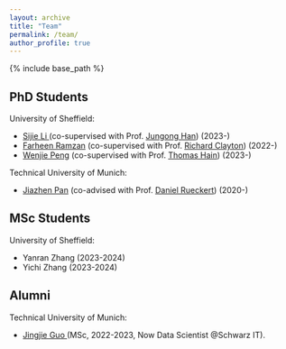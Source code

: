```yaml
---
layout: archive
title: "Team"
permalink: /team/
author_profile: true
---
```

{% include base_path %}

PhD Students
------------

University of Sheffield:

* [Sijie Li ](https://lezj.github.io/sijieli.github.io/)(co-supervised with Prof. [Jungong Han](https://scholar.google.co.uk/citations?user=hNi1gxAAAAAJ&hl=en)) (2023-)
* [Farheen Ramzan](https://scholar.google.com/citations?user=PlJD884AAAAJ&hl=en&inst=12733411405069140160) (co-supervised with Prof. [Richard Clayton](https://www.sheffield.ac.uk/dcs/people/academic/richard-clayton)) (2022-)
* [Wenjie Peng](https://scholar.google.com/citations?user=RjVHi_wAAAAJ&hl=en&inst=12733411405069140160) (co-supervised with Prof. [Thomas Hain](https://scholar.google.com/citations?user=x03kgyEAAAAJ&hl=en&inst=12733411405069140160)) (2023-)

Technical University of Munich:

* [Jiazhen Pan](https://aim-lab.io/author/jiazhen-pan/) (co-advised with Prof. [Daniel Rueckert](https://scholar.google.com/citations?user=H0O0WnQAAAAJ&hl=en)) (2020-)

MSc Students
------------

University of Sheffield:

* Yanran Zhang (2023-2024)
* Yichi Zhang (2023-2024)

Alumni
------

Technical University of Munich:

* [Jingjie Guo ](https://www.linkedin.com/in/jingjie-g-6897a4247/)(MSc, 2022-2023, Now Data Scientist @Schwarz IT).
